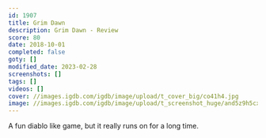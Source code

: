 ```yaml
---
id: 1907
title: Grim Dawn
description: Grim Dawn - Review
score: 80
date: 2018-10-01
completed: false
goty: []
modified_date: 2023-02-28
screenshots: []
tags: []
videos: []
cover: //images.igdb.com/igdb/image/upload/t_cover_big/co41h4.jpg
image: //images.igdb.com/igdb/image/upload/t_screenshot_huge/and5z9h5cx6emjpvcdew.jpg
---
```

A fun diablo like game, but it really runs on for a long time.